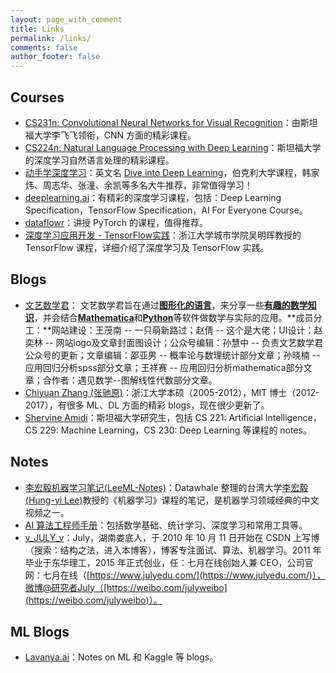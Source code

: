 ```yaml
---
layout: page_with_comment
title: Links
permalink: /links/
comments: false
author_footer: false
---
```

## Courses

- [CS231n: Convolutional Neural Networks for Visual Recognition](http://vision.stanford.edu/teaching/cs231n/)：由斯坦福大学李飞飞领衔，CNN 方面的精彩课程。
- [CS224n: Natural Language Processing with Deep Learning](http://web.stanford.edu/class/cs224n/)：斯坦福大学的深度学习自然语言处理的精彩课程。
- [动手学深度学习](http://zh.d2l.ai)：英文名 [Dive into Deep Learning](https://d2l.ai)，伯克利大学课程，韩家炜、周志华、张潼、余凯等多名大牛推荐，非常值得学习！
- [deeplearning.ai](https://www.deeplearning.ai)：有精彩的深度学习课程，包括：Deep Learning Specification，TensorFlow Specification，AI For Everyone Course。
- [dataflowr](https://mlelarge.github.io/dataflowr-web/)：讲授 PyTorch 的课程，值得推荐。
- [深度学习应用开发 - TensorFlow实践](https://minghuiwu.gitbook.io/tfbook/)：浙江大学城市学院吴明晖教授的 TensorFlow 课程，详细介绍了深度学习及 TensorFlow 实践。


## Blogs
- [文艺数学君]( https://www.mathpretty.com )： 文艺数学君旨在通过[**图形化的语言**](http://mathpretty.com/category/mathshow)，来分享一些[**有趣的数学知识**](http://mathpretty.com/category/math_beauty)，并会结合[**Mathematica**](http://mathpretty.com/category/mathematica)和[**Python**](http://mathpretty.com/)等软件做数学与实际的应用。**成员分工：**网站建设：王茂南 -- 一只萌新路过；赵倩 -- 这个是大佬；UI设计：赵奕林 -- 网站logo及文章封面图设计；公众号编辑：孙慧中 -- 负责文艺数学君公众号的更新；文章编辑：邵亚男 -- 概率论与数理统计部分文章；孙晓楠 -- 应用回归分析spss部分文章；王祥赛 -- 应用回归分析mathematica部分文章；合作者：遇见数学--图解线性代数部分文章。
- [Chiyuan Zhang (张驰原)](http://pluskid.org/index.html)：浙江大学本硕（2005-2012），MIT 博士（2012-2017），有很多 ML、DL 方面的精彩 blogs，现在很少更新了。
- [Shervine Amidi](https://stanford.edu/~shervine/)：斯坦福大学研究生，包括 CS 221: Artificial Intelligence，CS 229: Machine Learning，CS 230: Deep Learning 等课程的 notes。

## Notes

- [李宏毅机器学习笔记(LeeML-Notes)](https://datawhalechina.github.io/leeml-notes/)：Datawhale 整理的台湾大学[李宏毅 (Hung-yi Lee)](http://speech.ee.ntu.edu.tw/~tlkagk/index.html)教授的《机器学习》课程的笔记，是机器学习领域经典的中文视频之一。
- [AI 算法工程师手册](http://www.huaxiaozhuan.com)：包括数学基础、统计学习、深度学习和常用工具等。
- [v_JULY_v](https://me.csdn.net/v_july_v)：July，湖南娄底人，于 2010 年 10 月 11 日开始在 CSDN 上写博（搜索：结构之法，进入本博客），博客专注面试、算法、机器学习。2011 年毕业于东华理工，2015 年正式创业，任：七月在线创始人兼 CEO，公司官网：七月在线（[https://www.julyedu.com/](https://www.julyedu.com/)），微博@研究者July（[https://weibo.com/julyweibo](https://weibo.com/julyweibo)）。

## ML Blogs

- [Lavanya.ai](https://lavanya.ai/)：Notes on ML 和 Kaggle 等 blogs。